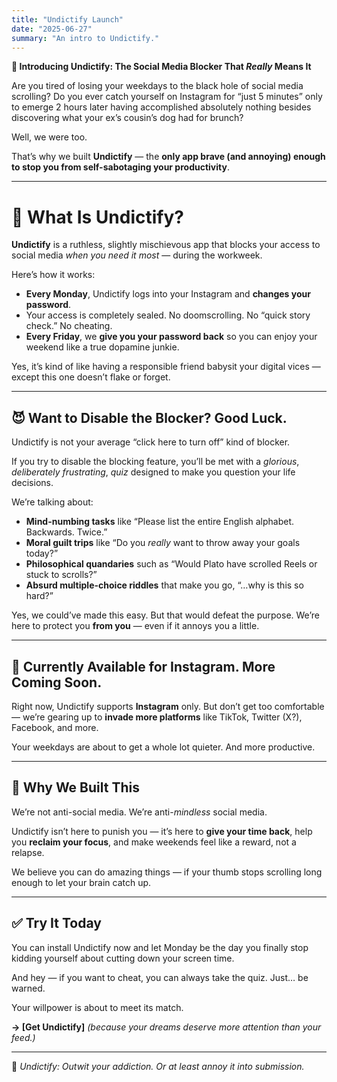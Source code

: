 ```yaml
---
title: "Undictify Launch"
date: "2025-06-27"
summary: "An intro to Undictify."
---
```


**📣 Introducing Undictify: The Social Media Blocker That *Really* Means It**

Are you tired of losing your weekdays to the black hole of social media scrolling? Do you ever catch yourself on Instagram for “just 5 minutes” only to emerge 2 hours later having accomplished absolutely nothing besides discovering what your ex’s cousin’s dog had for brunch?

Well, we were too.

That’s why we built **Undictify** — the **only app brave (and annoying) enough to stop you from self-sabotaging your productivity**.

---

# 🚫 What Is Undictify?

**Undictify** is a ruthless, slightly mischievous app that blocks your access to social media *when you need it most* — during the workweek.

Here’s how it works:

* **Every Monday**, Undictify logs into your Instagram and **changes your password**.
* Your access is completely sealed. No doomscrolling. No “quick story check.” No cheating.
* **Every Friday**, we **give you your password back** so you can enjoy your weekend like a true dopamine junkie.

Yes, it’s kind of like having a responsible friend babysit your digital vices — except this one doesn’t flake or forget.

---

## 😈 Want to Disable the Blocker? Good Luck.

Undictify is not your average “click here to turn off” kind of blocker.

If you try to disable the blocking feature, you’ll be met with a *glorious*, *deliberately frustrating*, *quiz* designed to make you question your life decisions.

We’re talking about:

* **Mind-numbing tasks** like “Please list the entire English alphabet. Backwards. Twice.”
* **Moral guilt trips** like “Do you *really* want to throw away your goals today?”
* **Philosophical quandaries** such as “Would Plato have scrolled Reels or stuck to scrolls?”
* **Absurd multiple-choice riddles** that make you go, “…why is this so hard?”

Yes, we could’ve made this easy. But that would defeat the purpose.
We’re here to protect you **from you** — even if it annoys you a little.

---

## 📱 Currently Available for Instagram. More Coming Soon.

Right now, Undictify supports **Instagram** only. But don’t get too comfortable — we’re gearing up to **invade more platforms** like TikTok, Twitter (X?), Facebook, and more.

Your weekdays are about to get a whole lot quieter. And more productive.

---

## 🚀 Why We Built This

We’re not anti-social media. We’re anti-*mindless* social media.

Undictify isn’t here to punish you — it’s here to **give your time back**, help you **reclaim your focus**, and make weekends feel like a reward, not a relapse.

We believe you can do amazing things — if your thumb stops scrolling long enough to let your brain catch up.

---

## ✅ Try It Today

You can install Undictify now and let Monday be the day you finally stop kidding yourself about cutting down your screen time.

And hey — if you want to cheat, you can always take the quiz. Just… be warned.

Your willpower is about to meet its match.

**→ \[Get Undictify]** *(because your dreams deserve more attention than your feed.)*

---

🧠 *Undictify: Outwit your addiction. Or at least annoy it into submission.*
